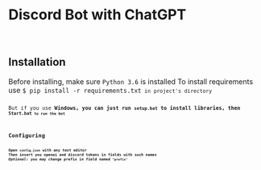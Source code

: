 <h1>Discord Bot with ChatGPT</h1>
<br>
<h2>Installation</h2>
Before installing, make sure <code>Python 3.6</code> is installed
To install requirements use <code>$ pip install -r requirements.txt<code> in project's directory
<br>
But if you use <b>Windows<b>, you can just run <code>setup.bat</code> to install libraries, then <code>Start.bat<code> to run the bot
<br>
<h2>Configuring</h2>
Open <code>config.json</code> with any text editor
Then insert you openai and discord tokens in fields with such names
<i>Optional:</i> you may change prefix in field named <code>"prefix"</code>
<br>